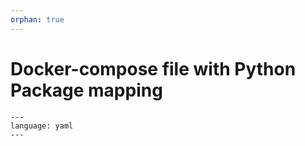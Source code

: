 ```yaml
---
orphan: true
---
```


# Docker-compose file with Python Package mapping

```{literalinclude} ../../docker-compose.mapped-packages.yaml
---
language: yaml
---
```
